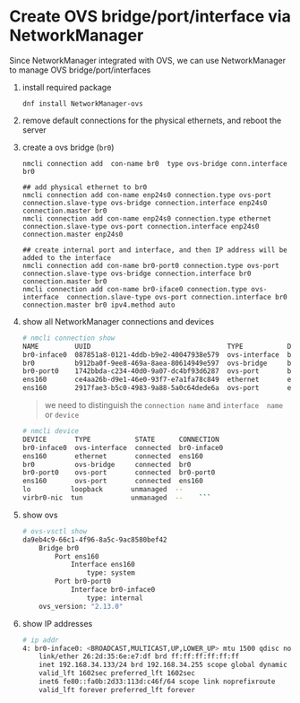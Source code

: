 #  Create OVS bridge/port/interface via NetworkManager
Since NetworkManager integrated with OVS, we can use NetworkManager to manage OVS bridge/port/interfaces

1. install required package 
    ```
    dnf install NetworkManager-ovs
    ```
2. remove default connections for the physical ethernets, and reboot the server

3. create a ovs bridge (`br0`)
    ```
    nmcli connection add  con-name br0  type ovs-bridge conn.interface br0

    ## add physical ethernet to br0
    nmcli connection add con-name enp24s0 connection.type ovs-port connection.slave-type ovs-bridge connection.interface enp24s0 connection.master br0
    nmcli connection add con-name enp24s0 connection.type ethernet connection.slave-type ovs-port connection.interface enp24s0 connection.master enp24s0

    ## create internal port and interface, and then IP address will be added to the interface
    nmcli connection add con-name br0-port0 connection.type ovs-port  connection.slave-type ovs-bridge connection.interface br0 connection.master br0
    nmcli connection add con-name br0-iface0 connection.type ovs-interface  connection.slave-type ovs-port connection.interface br0  connection.master br0 ipv4.method auto
    ```

4. show all NetworkManager connections and devices
    ```sh
    # nmcli connection show 
    NAME         UUID                                  TYPE           DEVICE
    br0-inface0  087851a8-0121-4ddb-b9e2-40047938e579  ovs-interface  br0-inface0
    br0          b912ba0f-9ee8-469a-8aea-80614949e597  ovs-bridge     br0
    br0-port0    1742bbda-c234-40d0-9a07-dc4bf93d6287  ovs-port       br0-port0
    ens160       ce4aa26b-d9e1-46e0-93f7-e7a1fa78c849  ethernet       ens160
    ens160       2917fae3-b5c0-4983-9a88-5a0c64dede6a  ovs-port       ens160
    ```

    > we need to distinguish the `connection name` and `interface  name`  or `device`


    ```sh
    # nmcli device 
    DEVICE       TYPE           STATE      CONNECTION
    br0-inface0  ovs-interface  connected  br0-inface0
    ens160       ethernet       connected  ens160
    br0          ovs-bridge     connected  br0
    br0-port0    ovs-port       connected  br0-port0
    ens160       ovs-port       connected  ens160
    lo          loopback       unmanaged  --         
    virbr0-nic  tun            unmanaged  --    ```
    ```

5. show ovs 
    ```sh
    # ovs-vsctl show
    da9eb4c9-66c1-4f96-8a5c-9ac8580bef42
        Bridge br0
            Port ens160
                Interface ens160
                    type: system
            Port br0-port0
                Interface br0-inface0
                    type: internal
        ovs_version: "2.13.0"
    ```

6. show IP addresses
    ```sh
    # ip addr
    4: br0-inface0: <BROADCAST,MULTICAST,UP,LOWER_UP> mtu 1500 qdisc noqueue state UNKNOWN group default qlen 1000
        link/ether 26:2d:35:6e:e7:df brd ff:ff:ff:ff:ff:ff
        inet 192.168.34.133/24 brd 192.168.34.255 scope global dynamic noprefixroute br0-inface0
        valid_lft 1602sec preferred_lft 1602sec
        inet6 fe80::fa0b:2d33:113d:c46f/64 scope link noprefixroute
        valid_lft forever preferred_lft forever
    ```
